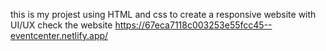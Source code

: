 this is my projest using HTML and css to create a responsive website with UI/UX
check the website https://67eca7118c003253e55fcc45--eventcenter.netlify.app/
